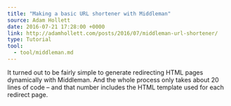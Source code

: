 ```yaml
---
title: "Making a basic URL shortener with Middleman"
source: Adam Hollett
date: 2016-07-21 17:28:00 +0000
link: http://adamhollett.com/posts/2016/07/middleman-url-shortener/
type: Tutorial
tool:
  - tool/middleman.md
---
```

It turned out to be fairly simple to generate redirecting HTML pages dynamically with Middleman. And the whole process only takes about 20 lines of code – and that number includes the HTML template used for each redirect page.





